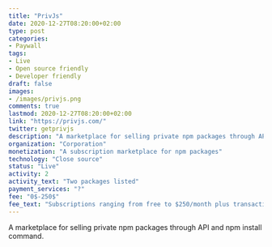 ```yaml
---
title: "PrivJs"
date: 2020-12-27T08:20:00+02:00
type: post
categories:
- Paywall
tags:
- Live
- Open source friendly
- Developer friendly
draft: false
images:
- /images/privjs.png
comments: true
lastmod: 2020-12-27T08:20:00+02:00
link: "https://privjs.com/"
twitter: getprivjs
description: "A marketplace for selling private npm packages through API and npm install command."
organization: "Corporation"
monetization: "A subscription marketplace for npm packages"
technology: "Close source"
status: "Live"
activity: 2
activity_text: "Two packages listed"
payment_services: "?"
fee: "0$-250$"
fee_text: "Subscriptions ranging from free to $250/month plus transaction fees"
---
```

 A marketplace for selling private npm packages through API and npm install command. <!--more-->

